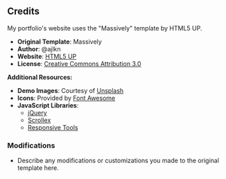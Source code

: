 ## Credits

My portfolio's website uses the "Massively" template by HTML5 UP.

- **Original Template**: Massively
- **Author**: @ajlkn
- **Website**: [HTML5 UP](https://html5up.net)
- **License**: [Creative Commons Attribution 3.0](https://html5up.net/license)

**Additional Resources:**

- **Demo Images**: Courtesy of [Unsplash](https://unsplash.com)
- **Icons**: Provided by [Font Awesome](https://fontawesome.io)
- **JavaScript Libraries**:
  - [jQuery](https://jquery.com)
  - [Scrollex](https://github.com/ajlkn/jquery.scrollex)
  - [Responsive Tools](https://github.com/ajlkn/responsive-tools)

### Modifications

- Describe any modifications or customizations you made to the original template here.
